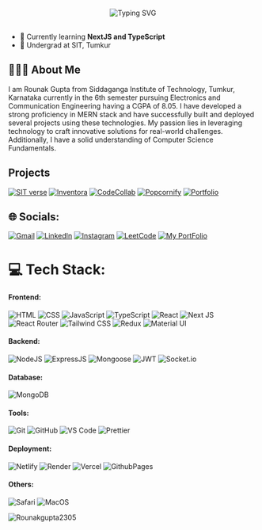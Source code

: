 <br>

<div align="center" width="100%">
<img src="https://readme-typing-svg.demolab.com/?font=Fira+Code&size=35&pause=1000&center=true&vCenter=true&random=false&width=435&height=60&lines=Hi%2C+I%27m+Rounak" alt="Typing SVG" />
</div>

<br>

- 🌱 Currently learning **NextJS and TypeScript**
- 🏫 Undergrad at SIT, Tumkur


## 🧑🏻‍💻 About Me
I am Rounak Gupta from Siddaganga Institute of Technology, Tumkur, Karnataka currently in the 6th semester pursuing Electronics and Communication Engineering having a CGPA of 8.05. 
I have developed a strong proficiency in MERN stack and have successfully built and deployed several projects using these technologies. My passion lies in leveraging technology to craft innovative solutions for real-world challenges. 
Additionally, I have a solid understanding of Computer Science Fundamentals.

## Projects


[![SIT verse](https://img.shields.io/badge/SIT%20Verse-800000?style=for-the-badge)](https://6692ee3b9ef7e2afa95fc28b--monumental-marigold-7599bb.netlify.app/) 
[![Inventora](https://img.shields.io/badge/Inventora-02066f?style=for-the-badge)](https://inventora-inventory-management-system.vercel.app/) 
[![CodeCollab](https://img.shields.io/badge/CodeCollab-e6b400?style=for-the-badge)](https://6692c7bc9c198187826b3c60--lovely-semolina-ee15e4.netlify.app/) 
[![Popcornify](https://img.shields.io/badge/Popcornify-e81e63?style=for-the-badge)](https://main--comfy-flan-fd13ac.netlify.app/) 
[![Portfolio](https://img.shields.io/badge/Portfolio-50c878?style=for-the-badge)](https://my-portfolio-phi-ruby-55.vercel.app/)


## 🌐 Socials:
[![Gmail](https://img.shields.io/badge/Gmail-D14836?logo=gmail&logoColor=white)](mailto:1si21ec080@gmail.com)
[![LinkedIn](https://img.shields.io/badge/LinkedIn-0077B5?logo=linkedin&logoColor=white)](https://www.linkedin.com/in/rounak-gupta-416616229/)
[![Instagram](https://img.shields.io/badge/Instagram-%23E4405F.svg?logo=Instagram&logoColor=white)](https://www.instagram.com/rounak___gupta/)
[![LeetCode](https://img.shields.io/badge/-LeetCode-ff8c00?style=flat&labelColor=ff8c00&logo=LeetCode&logoColor=white)](https://leetcode.com/u/Rounakgupta2305/)
[![My PortFolio](https://img.shields.io/badge/My%20Portfolio-7C2327?styleflat&logo=ko-fi&logoColor=white)](https://my-portfolio-phi-ruby-55.vercel.app/)
# 💻 Tech Stack:

#### Frontend:
![HTML](https://img.shields.io/badge/HTML5-E34F26?style=for-the-badge&logo=html5&logoColor=white)
![CSS](https://img.shields.io/badge/CSS3-1572B6?style=for-the-badge&logo=html5&logoColor=white)
![JavaScript](https://img.shields.io/badge/JavaScript-323330?style=for-the-badge&logo=javascript&logoColor=F7DF1E)
![TypeScript](https://img.shields.io/badge/TypeScript-007ACC?style=for-the-badge&logo=typescript&logoColor=white)
![React](https://img.shields.io/badge/React-20232A?style=for-the-badge&logo=react&logoColor=61DAFB)
![Next JS](https://img.shields.io/badge/next.js-000000?style=for-the-badge&&logo=nextdotjs&logoColor=white)
![React Router](https://img.shields.io/badge/React_Router-CA4245?style=for-the-badge&logo=react-router&logoColor=white)
![Tailwind CSS](https://img.shields.io/badge/Tailwind_CSS-38B2AC?style=for-the-badge&logo=tailwind-css&logoColor=white)
![Redux](https://img.shields.io/badge/Redux-593D88?style=for-the-badge&logo=redux&logoColor=white)
![Material UI](https://img.shields.io/badge/Material%20UI-007FFF?style=for-the-badge&logo=mui&logoColor=white)

#### Backend:
![NodeJS](https://img.shields.io/badge/Node.js-43853D?style=for-the-badge&logo=node.js&logoColor=white)
![ExpressJS](https://img.shields.io/badge/Express.js-404D59?style=for-the-badge)
![Mongoose](https://img.shields.io/badge/Mongoose-880000?style=for-the-badge&logo=mongoose&logoColor=white)
![JWT](https://img.shields.io/badge/json%20web%20tokens-323330?style=for-the-badge&logo=json-web-tokens&logoColor=pink)
![Socket.io](https://img.shields.io/badge/socket.io-323330?style=for-the-badge&logo=socket.io&logoColor=white)

#### Database:
![MongoDB](https://img.shields.io/badge/MongoDB-4EA94B?style=for-the-badge&logo=mongodb&logoColor=white)


#### Tools:
![Git](https://img.shields.io/badge/GIT-E44C30?style=for-the-badge&logo=git&logoColor=white)
![GitHub](https://img.shields.io/badge/GitHub-100000?style=for-the-badge&logo=github&logoColor=white)
![VS Code](https://img.shields.io/badge/Visual_Studio_Code-0078D4?style=for-the-badge&logo=visual%20studio%20code&logoColor=white)
![Prettier](https://img.shields.io/badge/prettier-1A2C34?style=for-the-badge&logo=prettier&logoColor=F7BA3E)

#### Deployment:
![Netlify](https://img.shields.io/badge/Netlify-00C7B7?style=for-the-badge&logo=netlify&logoColor=white)
![Render](https://img.shields.io/badge/Render-052c87?style=for-the-badge&logo=render&logoColor=white)
![Vercel](https://img.shields.io/badge/Vercel-000000?style=for-the-badge&logo=vercel&logoColor=white)
![GithubPages](https://img.shields.io/badge/GitHub%20Pages-222222?style=for-the-badge&logo=GitHub%20Pages&logoColor=white)

#### Others:
![Safari](https://img.shields.io/badge/Safari-000000?style=flat&logo=Safari&logoColor=white)
![MacOS](https://shields.io/badge/MacOS--9cf?logo=Apple&style=social)
<p><img align="center" src="https://github-readme-stats.vercel.app/api/top-langs?username=Rounakgupta2305&show_icons=true&locale=en&layout=compact&theme=tokyonight" alt="Rounakgupta2305" /></p>
